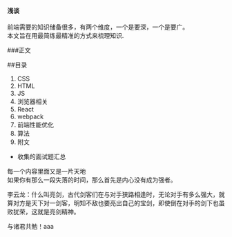 ####  浅谈
前端需要的知识储备很多，有两个维度，一个是要深，一个是要广。<br/>
本文旨在用最简练最精准的方式来梳理知识.

###正文 

##目录
1. CSS
2. HTML
3. JS
4. 浏览器相关
5. React
6. webpack
7. 前端性能优化
8. 算法
9. 附文
- 收集的面试题汇总


每一个内容里面又是一片天地     
如果你有那么一段失落的时间，那么首先是内心没有成为强者。

李云龙：什么叫亮剑，古代剑客们在与对手狭路相逢时，无论对手有多么强大，就算对方是天下对一剑客，明知不敌也要亮出自己的宝剑，即使倒在对手的剑下也虽败犹荣，这就是亮剑精神。


与诸君共勉！aaa
